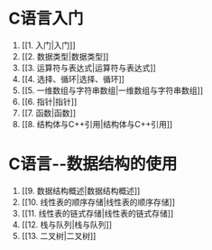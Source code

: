# C语言入门

1. [[1. 入门|入门]]
2. [[2. 数据类型|数据类型]]
3. [[3. 运算符与表达式|运算符与表达式]]
4. [[4. 选择、循环|选择、循环]]
5. [[5. 一维数组与字符串数组|一维数组与字符串数组]]
6. [[6. 指针|指针]]
7. [[7. 函数|函数]]
8. [[8. 结构体与C++引用|结构体与C++引用]]

# C语言--数据结构的使用

1. [[9. 数据结构概述|数据结构概述]]
2. [[10.  线性表的顺序存储|线性表的顺序存储]]
3. [[11. 线性表的链式存储|线性表的链式存储]]
4. [[12. 栈与队列|栈与队列]]
5. [[13. 二叉树|二叉树]]